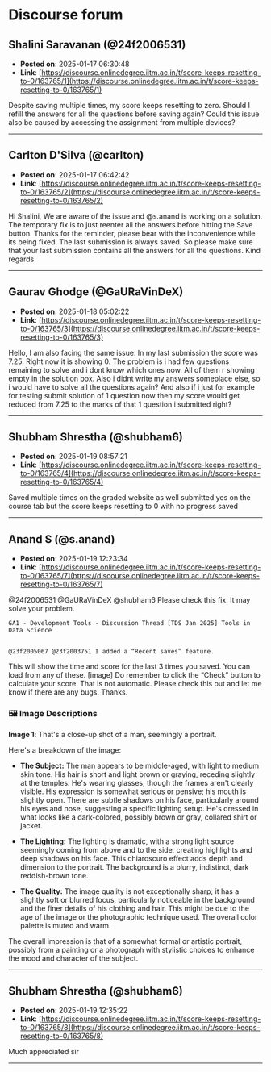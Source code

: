 # Discourse forum

## Shalini Saravanan (@24f2006531)
- **Posted on**: 2025-01-17 06:30:48
- **Link**: [https://discourse.onlinedegree.iitm.ac.in/t/score-keeps-resetting-to-0/163765/1](https://discourse.onlinedegree.iitm.ac.in/t/score-keeps-resetting-to-0/163765/1)

Despite saving multiple times, my score keeps resetting to zero. Should I refill the answers for all the questions before saving again? Could this issue also be caused by accessing the assignment from multiple devices?

---

## Carlton D'Silva (@carlton)
- **Posted on**: 2025-01-17 06:42:42
- **Link**: [https://discourse.onlinedegree.iitm.ac.in/t/score-keeps-resetting-to-0/163765/2](https://discourse.onlinedegree.iitm.ac.in/t/score-keeps-resetting-to-0/163765/2)

Hi Shalini,
We are aware of the issue and @s.anand is working on a solution. The temporary fix is to just reenter all the answers before hitting the Save button. Thanks for the reminder, please bear with the inconvenience while its being fixed.
The last submission is always saved. So please make sure that your last submission contains all the answers for all the questions.
Kind regards

---

## Gaurav Ghodge (@GaURaVinDeX)
- **Posted on**: 2025-01-18 05:02:22
- **Link**: [https://discourse.onlinedegree.iitm.ac.in/t/score-keeps-resetting-to-0/163765/3](https://discourse.onlinedegree.iitm.ac.in/t/score-keeps-resetting-to-0/163765/3)

Hello,
I am also facing the same issue. In my last submission the score was 7.25. Right now it is showing 0. The problem is i had few questions remaining to solve and i dont know which ones now. All of them r showing empty in the solution box. Also i didnt write my answers someplace else, so i would have to solve all the questions again? And also if i just for example for testing submit solution of 1 question now then my score would get reduced from 7.25 to the marks of that 1 question i submitted right?

---

## Shubham Shrestha (@shubham6)
- **Posted on**: 2025-01-19 08:57:21
- **Link**: [https://discourse.onlinedegree.iitm.ac.in/t/score-keeps-resetting-to-0/163765/4](https://discourse.onlinedegree.iitm.ac.in/t/score-keeps-resetting-to-0/163765/4)

Saved multiple times on the graded website as well submitted yes on the course tab but the score keeps resetting to 0 with no progress saved

---

## Anand S (@s.anand)
- **Posted on**: 2025-01-19 12:23:34
- **Link**: [https://discourse.onlinedegree.iitm.ac.in/t/score-keeps-resetting-to-0/163765/7](https://discourse.onlinedegree.iitm.ac.in/t/score-keeps-resetting-to-0/163765/7)

@24f2006531 @GaURaVinDeX @shubham6
Please check this fix. It may solve your problem.

  
    
    
    GA1 - Development Tools - Discussion Thread [TDS Jan 2025] Tools in Data Science
  
  
    @23f2005067 @23f2003751 I added a “Recent saves” feature. 
This will show the time and score for the last 3 times you saved. You can load from any of these. 
 [image] 
Do remember to click the “Check” button to calculate your score. That is not automatic. 
Please check this out and let me know if there are any bugs. Thanks.

### 🖼 Image Descriptions

**Image 1**: That's a close-up shot of a man, seemingly a portrait. 


Here's a breakdown of the image:

* **The Subject:** The man appears to be middle-aged, with light to medium skin tone. His hair is short and light brown or graying, receding slightly at the temples. He's wearing glasses, though the frames aren't clearly visible. His expression is somewhat serious or pensive; his mouth is slightly open. There are subtle shadows on his face, particularly around his eyes and nose, suggesting a specific lighting setup.  He's dressed in what looks like a dark-colored, possibly brown or gray, collared shirt or jacket.

* **The Lighting:** The lighting is dramatic, with a strong light source seemingly coming from above and to the side, creating highlights and deep shadows on his face. This chiaroscuro effect adds depth and dimension to the portrait. The background is a blurry, indistinct, dark reddish-brown tone.

* **The Quality:** The image quality is not exceptionally sharp; it has a slightly soft or blurred focus, particularly noticeable in the background and the finer details of his clothing and hair. This might be due to the age of the image or the photographic technique used. The overall color palette is muted and warm.

The overall impression is that of a somewhat formal or artistic portrait, possibly from a painting or a photograph with stylistic choices to enhance the mood and character of the subject.

---

## Shubham Shrestha (@shubham6)
- **Posted on**: 2025-01-19 12:35:22
- **Link**: [https://discourse.onlinedegree.iitm.ac.in/t/score-keeps-resetting-to-0/163765/8](https://discourse.onlinedegree.iitm.ac.in/t/score-keeps-resetting-to-0/163765/8)

Much appreciated sir

---
